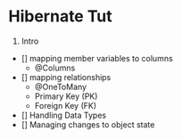 # Hibernate Tut

1. Intro

- [] mapping member variables to columns
  - @Columns
- [] mapping relationships
  - @OneToMany
  - Primary Key (PK)
  - Foreign Key (FK)
- [] Handling Data Types
- [] Managing changes to object state
